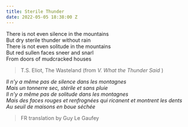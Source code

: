 ```yaml
---
title: Sterile Thunder
date: 2022-05-05 18:38:00 Z
---
```


There is not even silence in the mountains  <br>
But dry sterile thunder without rain <br>
There is not even solitude in the mountains <br>
But red sullen faces sneer and snarl <br>
From doors of mudcracked houses <br>

> T.S. Eliot, The Wasteland (from *V. What the Thunder Said* )

*Il n'y a même pas de silence dans les montagnes* <br>
*Mais un tonnerre sec, stérile et sans pluie* <br>
*Il n'y a même pas de solitude dans les montagnes* <br>
*Mais des faces rouges et renfrognées qui ricanent et montrent les dents*<br>
*Au seuil de maisons en boue séchée*

> FR translation by Guy Le Gaufey